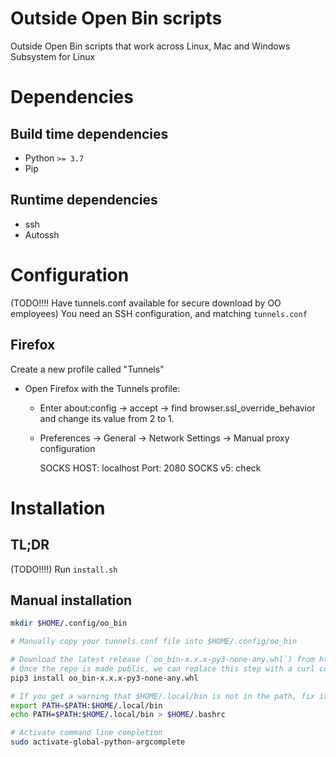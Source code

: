 # Outside Open Bin scripts
Outside Open Bin scripts that work across Linux, Mac and Windows Subsystem for Linux 

# Dependencies

## Build time dependencies

- Python `>= 3.7`
- Pip

## Runtime dependencies

- ssh
- Autossh

# Configuration

(TODO!!!! Have tunnels.conf available for secure download by OO employees)
You need an SSH configuration, and matching `tunnels.conf`

## Firefox

Create a new profile called "Tunnels"
- Open Firefox with the Tunnels profile:
  - Enter about:config -> accept -> find browser.ssl_override_behavior and change its value from 2 to 1.
  - Preferences -> General -> Network Settings -> Manual proxy configuration

      SOCKS HOST: localhost
      Port: 2080
      SOCKS v5: check




# Installation

## TL;DR

(TODO!!!!)
Run `install.sh` 

## Manual installation

```bash
mkdir $HOME/.config/oo_bin

# Manually copy your tunnels.conf file into $HOME/.config/oo_bin

# Download the latest release (`oo_bin-x.x.x-py3-none-any.whl`) from https://github.com/outsideopen/oo-bin-py/releases/tag
# Once the repo is made public, we can replace this step with a curl command
pip3 install oo_bin-x.x.x-py3-none-any.whl

# If you get a warning that $HOME/.local/bin is not in the path, fix it by adding it to the path
export PATH=$PATH:$HOME/.local/bin
echo PATH=$PATH:$HOME/.local/bin > $HOME/.bashrc

# Activate command line completion
sudo activate-global-python-argcomplete
```


